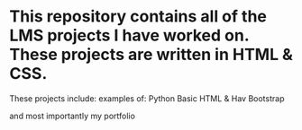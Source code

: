 # This repository contains all of the LMS projects I have worked on. These projects are written in HTML & CSS.

These projects include:
examples of: Python
Basic HTML & Hav
Bootstrap


and most importantly my portfolio
